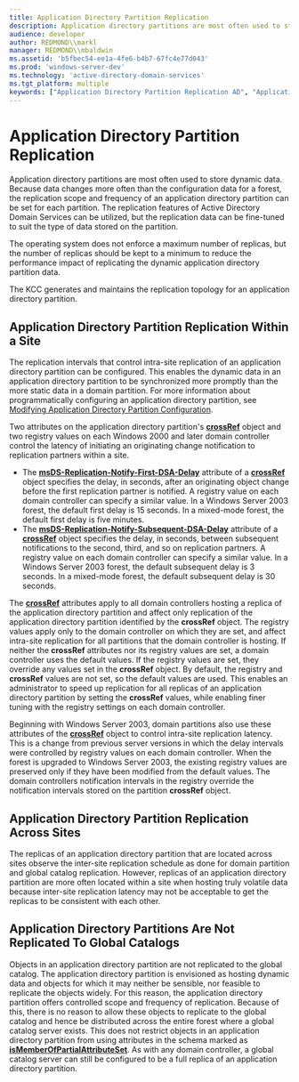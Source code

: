 ```yaml
---
title: Application Directory Partition Replication
description: Application directory partitions are most often used to store dynamic data.
audience: developer
author: REDMOND\\markl
manager: REDMOND\\mbaldwin
ms.assetid: 'b5fbec54-ee1a-4fe6-b4b7-67fc4e77d043'
ms.prod: 'windows-server-dev'
ms.technology: 'active-directory-domain-services'
ms.tgt_platform: multiple
keywords: ["Application Directory Partition Replication AD", "Application directory partitions AD , Replication"]
---
```


# Application Directory Partition Replication

Application directory partitions are most often used to store dynamic data. Because data changes more often than the configuration data for a forest, the replication scope and frequency of an application directory partition can be set for each partition. The replication features of Active Directory Domain Services can be utilized, but the replication data can be fine-tuned to suit the type of data stored on the partition.

The operating system does not enforce a maximum number of replicas, but the number of replicas should be kept to a minimum to reduce the performance impact of replicating the dynamic application directory partition data.

The KCC generates and maintains the replication topology for an application directory partition.

## Application Directory Partition Replication Within a Site

The replication intervals that control intra-site replication of an application directory partition can be configured. This enables the dynamic data in an application directory partition to be synchronized more promptly than the more static data in a domain partition. For more information about programmatically configuring an application directory partition, see [Modifying Application Directory Partition Configuration](modifying-application-directory-partition-configuration.md).

Two attributes on the application directory partition's [**crossRef**](https://msdn.microsoft.com/library/ms681007) object and two registry values on each Windows 2000 and later domain controller control the latency of initiating an originating change notification to replication partners within a site.

-   The [**msDS-Replication-Notify-First-DSA-Delay**](https://msdn.microsoft.com/library/ms677479) attribute of a [**crossRef**](https://msdn.microsoft.com/library/ms681007) object specifies the delay, in seconds, after an originating object change before the first replication partner is notified. A registry value on each domain controller can specify a similar value. In a Windows Server 2003 forest, the default first delay is 15 seconds. In a mixed-mode forest, the default first delay is five minutes.
-   The [**msDS-Replication-Notify-Subsequent-DSA-Delay**](https://msdn.microsoft.com/library/ms677480) attribute of a [**crossRef**](https://msdn.microsoft.com/library/ms681007) object specifies the delay, in seconds, between subsequent notifications to the second, third, and so on replication partners. A registry value on each domain controller can specify a similar value. In a Windows Server 2003 forest, the default subsequent delay is 3 seconds. In a mixed-mode forest, the default subsequent delay is 30 seconds.

The [**crossRef**](https://msdn.microsoft.com/library/ms681007) attributes apply to all domain controllers hosting a replica of the application directory partition and affect only replication of the application directory partition identified by the **crossRef** object. The registry values apply only to the domain controller on which they are set, and affect intra-site replication for all partitions that the domain controller is hosting. If neither the **crossRef** attributes nor its registry values are set, a domain controller uses the default values. If the registry values are set, they override any values set in the **crossRef** object. By default, the registry and **crossRef** values are not set, so the default values are used. This enables an administrator to speed up replication for all replicas of an application directory partition by setting the **crossRef** values, while enabling finer tuning with the registry settings on each domain controller.

Beginning with Windows Server 2003, domain partitions also use these attributes of the [**crossRef**](https://msdn.microsoft.com/library/ms681007) object to control intra-site replication latency. This is a change from previous server versions in which the delay intervals were controlled by registry values on each domain controller. When the forest is upgraded to Windows Server 2003, the existing registry values are preserved only if they have been modified from the default values. The domain controllers notification intervals in the registry override the notification intervals stored on the partition **crossRef** object.

## Application Directory Partition Replication Across Sites

The replicas of an application directory partition that are located across sites observe the inter-site replication schedule as done for domain partition and global catalog replication. However, replicas of an application directory partition are more often located within a site when hosting truly volatile data because inter-site replication latency may not be acceptable to get the replicas to be consistent with each other.

## Application Directory Partitions Are Not Replicated To Global Catalogs

Objects in an application directory partition are not replicated to the global catalog. The application directory partition is envisioned as hosting dynamic data and objects for which it may neither be sensible, nor feasible to replicate the objects widely. For this reason, the application directory partition offers controlled scope and frequency of replication. Because of this, there is no reason to allow these objects to replicate to the global catalog and hence be distributed across the entire forest where a global catalog server exists. This does not restrict objects in an application directory partition from using attributes in the schema marked as [**isMemberOfPartialAttributeSet**](https://msdn.microsoft.com/library/ms676807). As with any domain controller, a global catalog server can still be configured to be a full replica of an application directory partition.

 

 




